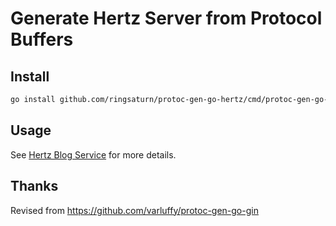 # Generate Hertz Server from Protocol Buffers

## Install

```bash
go install github.com/ringsaturn/protoc-gen-go-hertz/cmd/protoc-gen-go-hertz@latest
```

## Usage

See [Hertz Blog Service](./_example/hertz-blog-service/README.md) for more
details.

## Thanks

Revised from <https://github.com/varluffy/protoc-gen-go-gin>
